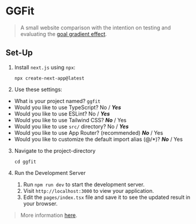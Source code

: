 # GGFit
> A small website comparison with the intention on testing and evaluating the [goal gradient effect](https://lawsofux.com/goal-gradient-effect/).

## Set-Up
1. Install `next.js` using `npx`:

   ```npx create-next-app@latest```

2. Use these settings:
  - What is your project named? `ggfit`
  - Would you like to use TypeScript? No / **_Yes_**
  - Would you like to use ESLint? No / **_Yes_**
  - Would you like to use Tailwind CSS? **_No_** / Yes
  - Would you like to use `src/` directory? No / **_Yes_**
  - Would you like to use App Router? (recommended) **_No_** / Yes
  - Would you like to customize the default import alias (@/*)? **_No_** / Yes

3. Navigate to the project-directory

   ```cd ggfit```

4. Run the Development Server
   1. Run `npm run dev` to start the development server.
   2. Visit `http://localhost:3000` to view your application.
   3. Edit the `pages/index.tsx` file and save it to see the updated result in your browser.

> More information [here](https://nextjs.org/docs/getting-started/installation).

